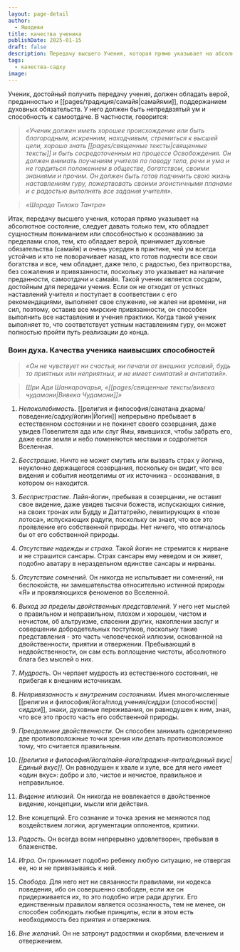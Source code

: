 ```yaml
---
layout: page-detail
author:
  - Яшодеви
title: качества ученика
publishDate: 2025-01-15
draft: false
description: Передачу высшего Учения, которая прямо указывает на абсолютное состояние, следует давать только тем, кто обладает сущностным пониманием или способностью к осознаванию за пределами слов, тем, кто обладает верой, принимает духовные обязательства (самайя) и очень усерден в практике, чей ум всегда устойчив и кто не поворачивает назад, кто готов поднести все свои богатства и все, чем обладает, даже тело, с радостью, без притворства, без сожаления и привязанности, поскольку это указывает на наличие преданности, самоотдачи и самайя.
tags:
  - качества-садху
image:
---
```

Ученик, достойный получить передачу учения, должен обладать верой, преданностью и [[pages/традиция/самайя|самайями]], поддержанием духовных обязательств. У него должен быть непредвзятый ум и способность к самоотдаче. В частности, говорится:

>*«Ученик должен иметь хорошее происхождение или быть благородным, искренним, находчивым, стремиться к высшей цели, хорошо знать [[pages/священные тексты|священные тексты]] и быть сосредоточенным на процессе Освобождения. Он должен внимать поучениям учителя по поводу тела, речи и ума и не гордиться положением в обществе, богатством, своими знаниями и прочим. Он должен быть готов подчинить свою жизнь наставлениям гуру, пожертвовать своими эгоистичными планами и с радостью выполнять все задания учителя».*

>*«Шарада Тилака Тантра»*

Итак, передачу высшего учения, которая прямо указывает на абсолютное состояние, следует давать только тем, кто обладает сущностным пониманием или способностью к осознаванию за пределами слов, тем, кто обладает верой, принимает духовные обязательства (самайя) и очень усерден в практике, чей ум всегда устойчив и кто не поворачивает назад, кто готов поднести все свои богатства и все, чем обладает, даже тело, с радостью, без притворства, без сожаления и привязанности, поскольку это указывает на наличие преданности, самоотдачи и самайя. Такой ученик является сосудом, достойным для передачи учения. Если он не отходит от устных наставлений учителя и поступает в соответствии с его рекомендациями, выполняет свое служение, не жалея ни времени, ни сил, поэтому, оставив все мирские привязанности, он способен выполнить все наставления и учения практики. Когда такой ученик выполняет то, что соответствует устным наставлениям гуру, он может полностью пройти путь реализации до конца.

### Воин духа. Качества ученика наивысших способностей

>*«Он не чувствует ни счастья, ни печали от внешних условий, будь то приятных или неприятных, и не имеет симпатий и антипатий».*

>*Шри Ади Шанкарачарья, «[[pages/священные тексты/вивека чудамани|Вивека Чудамани]]»*

1. *Непоколебимость.* [[религия и философия/санатана дхарма/поведение/садху/йогин|Йогин]] непрерывно пребывает в естественном состоянии и не покинет своего созерцания, даже увидев Повелителя ада или слуг Ямы, явившихся, чтобы забрать его, даже если земля и небо поменяются местами и содрогнется Вселенная.

2. *Бесстрашие.* Ничто не может смутить или вызвать страх у йогина, неуклонно держащегося созерцания, поскольку он видит, что все видения и события неотделимы от их источника - осознавания, в котором он находится.

3. *Беспристрастие.* Лайя-йогин, пребывая в созерцании, не оставит свое видение, даже увидев тысячи божеств, испускающих сияние, на своих тронах или Будду и Даттатрейю, левитирующих в «позе лотоса», испускающих радуги, поскольку он знает, что все это проявление его собственной природы. Нет ничего, что отличалось бы от его собственной природы.

4. *Отсутствие надежды и страха.* Такой йогин не стремится к нирване и не страшится сансары. Страх сансары ему неведом и он живет, подобно аватару в нераздельном единстве сансары и нирваны.

5. *Отсутствие сомнений.* Он никогда не испытывает ни сомнений, ни беспокойств, ни замешательства относительно истинной природы «Я» и проявляющихся феноменов во Вселенной.

6. *Выход за пределы двойственных представлений.* У него нет мыслей о правильном и неправильном, плохом и хорошем, чистом и нечистом, об альтруизме, спасении других, накоплении заслуг и совершении добродетельных поступков, поскольку такие представления - это часть человеческой иллюзии, основанной на двойственности, приятии и отвержении. Пребывающий в недвойственности, он сам есть воплощение чистоты, абсолютного блага без мыслей о них.

7. *Мудрость.* Он черпает мудрость из естественного состояния, не прибегая к внешним источникам.

8. *Непривязанность к внутренним состояниям.* Имея многочисленные [[религия и философия/йога/плод учения/сиддхи (способности)|сиддхи]], знаки, духовные переживания, он равнодушен к ним, зная, что все это просто часть его собственной природы.

9. *Преодоление двойственности.* Он способен занимать одновременно две противоположные точки зрения или делать противоположное тому, что считается правильным.

10. *[[религия и философия/йога/лайя-йога/праджня-янтра/единый вкус|Единый вкус]].* Он равнодушен к хвале и хуле, все для него имеет «один вкус»: добро и зло, чистое и нечистое, правильное и неправильное.

11. *Видение иллюзий.* Он никогда не вовлекается в двойственное видение, концепции, мысли или действия.

12. Вне концепций. Его сознание и точка зрения не меняются под воздействием логики, аргументации оппонентов, критики.

13. *Радость.* Он всегда всем непрерывно удовлетворен, пребывая в блаженстве.

14. *Игра.* Он принимает подобно ребенку любую ситуацию, не отвергая ее, но и не привязываясь к ней.

15. *Свобода.* Для него нет ни связанности правилами, ни кодекса поведения, ибо он совершенно свободен, если же он придерживается их, то это подобно игре ради других. Его единственным правилом является осознанность, тем не менее, он способен соблюдать любые принципы, если в этом есть необходимость без приятия и отвержения.

16. *Вне желаний.* Он не затронут радостями и скорбями, влечением и отвержением.